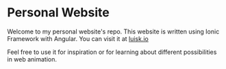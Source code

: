

# Personal Website

Welcome to my personal website's repo. This website is written using Ionic Framework with Angular. You can visit it at [luisk.io](https://luisk.io)

Feel free to use it for inspiration or for learning about different possibilities in web animation.
